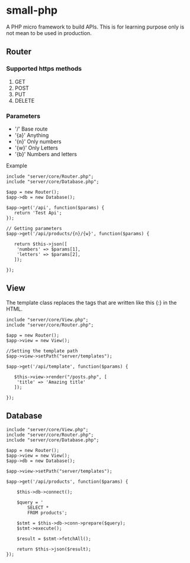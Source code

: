 # small-php
A PHP micro framework to build APIs. This is for learning purpose only is not mean to be used in production.

## Router

### Supported https methods
 1) GET
 2) POST
 3) PUT 
 4) DELETE
 
### Parameters
- '/'   Base route
- '{a}' Anything
- '{n}' Only numbers
- '{w}' Only Letters 
- '{b}' Numbers and letters

Example

```
include "server/core/Router.php";
include "server/core/Database.php";

$app = new Router(); 
$app->db = new Database();

$app->get('/api', function($params) {	
   return 'Test Api';	
});

// Getting parameters
$app->get('/api/products/{n}/{w}', function($params) {
   
   return $this->json([
   	'numbers' => $params[1],
	'letters' => $params[2],
   ]);
   
});

```

## View

The template class replaces the tags that are written like this {:<your tag name>} in the HTML.

```
include "server/core/View.php";
include "server/core/Router.php";

$app = new Router(); 
$app->view = new View();

//Setting the template path
$app->view->setPath("server/templates");

$app->get('/api/template', function($params) {	

   $this->view->render("/posts.php", [
   	'title' => 'Amazing title'
   ]);
   
});
```

## Database

```
include "server/core/View.php";
include "server/core/Router.php";
include "server/core/Database.php";

$app = new Router(); 
$app->view = new View();
$app->db = new Database();

$app->view->setPath("server/templates");

$app->get('/api/products', function($params) {

	$this->db->connect();
	
	$query = '
		SELECT * 
		FROM products';

	$stmt = $this->db->conn->prepare($query);
	$stmt->execute();

	$result = $stmt->fetchAll();

	return $this->json($result);
});
```
